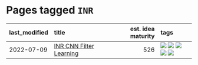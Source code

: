 # Pages tagged `INR`

|last_modified|title|est. idea maturity|tags
|:---|:---|---:|:---|
|2022-07-09|[INR CNN Filter Learning](../INR_CNN_filter_learning.md)|526|[![](https://img.shields.io/badge/tag-CNN-82f6b0)](../tags/CNN.md) [![](https://img.shields.io/badge/tag-INR-7a169c)](../tags/INR.md) [![](https://img.shields.io/badge/tag-deep_learning-254eb)](../tags/deep_learning.md) [![](https://img.shields.io/badge/tag-experimental-7c795e)](../tags/experimental.md) [![](https://img.shields.io/badge/tag-filter_learning-fde018)](../tags/filter_learning.md)|